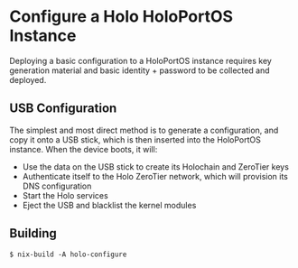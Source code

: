 # Configure a Holo HoloPortOS Instance

Deploying a basic configuration to a HoloPortOS instance requires key generation material and basic
identity + password to be collected and deployed.

## USB Configuration

The simplest and most direct method is to generate a configuration, and copy it onto a USB stick,
which is then inserted into the HoloPortOS instance.  When the device boots, it will:

- Use the data on the USB stick to create its Holochain and ZeroTier keys
- Authenticate itself to the Holo ZeroTier network, which will provision its DNS configuration
- Start the Holo services
- Eject the USB and blacklist the kernel modules

## Building

```
$ nix-build -A holo-configure
```
